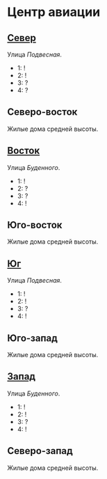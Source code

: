 # Центр авиации

## [Север](./585050.md)

Улица *Подвесная*.

* 1:    !
* 2:    !
* 3:    ?
* 4:    ?

## Северо-восток

Жилые дома средней высоты.

## [Восток](./590060.md)

Улица *Буденного*.

* 1:    !
* 2:    ?
* 3:    ?
* 4:    !

## Юго-восток

Жилые дома средней высоты.

## [Юг](./585062.md)

Улица *Подвесная*.

* 1:    !
* 2:    !
* 3:    ?
* 4:    !

## Юго-запад

Жилые дома средней высоты.

## [Запад](./560060.md)

Улица *Буденного*.

* 1:    !
* 2:    !
* 3:    ?
* 4:    !

## Северо-запад

Жилые дома средней высоты.
